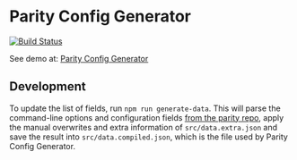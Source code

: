 # Parity Config Generator

[![Build Status](https://travis-ci.org/paritytech/parity-config-generator.svg?branch=master)](https://travis-ci.org/paritytech/parity-config-generator)

See demo at: [Parity Config Generator](https://paritytech.github.io/parity-config-generator)

## Development

To update the list of fields, run `npm run generate-data`. This will parse the command-line options and configuration fields [from the parity repo](https://github.com/paritytech/parity/blob/master/parity/cli/mod.rs), apply the manual overwrites and extra information of `src/data.extra.json` and save the result into `src/data.compiled.json`, which is the file used by Parity Config Generator.
